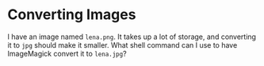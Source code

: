 # Converting Images

I have an image named `lena.png`.
It takes up a lot of storage, and converting it to `jpg` should make it smaller.
What shell command can I use to have ImageMagick convert it to `lena.jpg`?